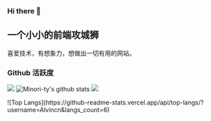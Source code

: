 ### Hi there 👋

## 一个小小的前端攻城狮

喜爱技术，有想象力，想做出一切有用的网站。

### Github 活跃度

[![](https://activity-graph.herokuapp.com/graph?username=Alvincn&theme=dracula)](https://github.com/ashutosh00710/github-readme-activity-graph)
![Minori-ty's github stats](https://github-readme-stats.vercel.app/api?username=Minori-ty&show_icons=true&theme=vue)
![](https://github-readme-stats.vercel.app/api/top-langs/?username=Alvincn&layout=compact&langs_count=6)
<div >
![Top Langs](https://github-readme-stats.vercel.app/api/top-langs/?username=Alvincn&langs_count=6)

</div>
